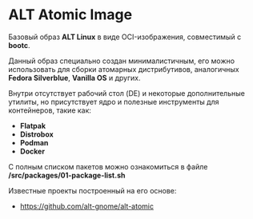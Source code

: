 # ALT Atomic Image

Базовый образ **ALT Linux** в виде OCI-изображения, совместимый с **bootc**.

Данный образ специально создан минималистичным, его можно использовать для сборки атомарных дистрибутивов, аналогичных **Fedora Silverblue**, **Vanilla OS** и других.

Внутри отсутствует рабочий стол (DE) и некоторые дополнительные утилиты, но присутствует ядро и полезные инструменты для контейнеров, такие как:

- **Flatpak**
- **Distrobox**
- **Podman**
- **Docker**

С полным списком пакетов можно ознакомиться в файле **/src/packages/01-package-list.sh**

Известные проекты построенный на его основе:
- https://github.com/alt-gnome/alt-atomic
